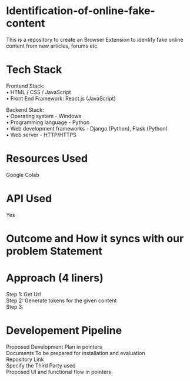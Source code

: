 # Identification-of-online-fake-content

This is a repository to create an Browser Extension to identify fake online content from new articles, forums etc.

# Tech Stack 
Frontend Stack:</br>
•	HTML / CSS / JavaScript </br>
•	Front End Framework: React.js (JavaScript) </br>

Backend Stack:</br>
•	Operating system -  Windows </br>
•	Programming language -   Python </br>
•	Web development frameworks - Django (Python), Flask (Python) </br>
•	Web server -  HTTP/HTTPS 

# Resources Used
Google Colab

# API Used 
Yes

# Outcome and How it syncs with our problem Statement

# Approach (4 liners)

Step 1: Get Url </br>
Step 2: Generate tokens for the given content </br>
Step 3:

# Developement Pipeline
Proposed Development Plan in pointers</br>
Documents To be prepared for installation and evaluation</br>
Repository Link</br>
Specify the Third Party used</br>
Proposed UI and functional flow in pointers</br>


